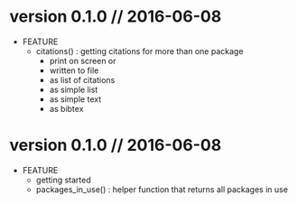 
# version 0.1.0 // 2016-06-08

- FEATURE
    - citations() : getting citations for more than one package 
        * print on screen or
        * written to file 
        * as list of citations
        * as simple list
        * as simple text
        * as bibtex


# version 0.1.0 // 2016-06-08

- FEATURE
    - getting started 
    - packages_in_use() : helper function that returns all packages in use 
    




